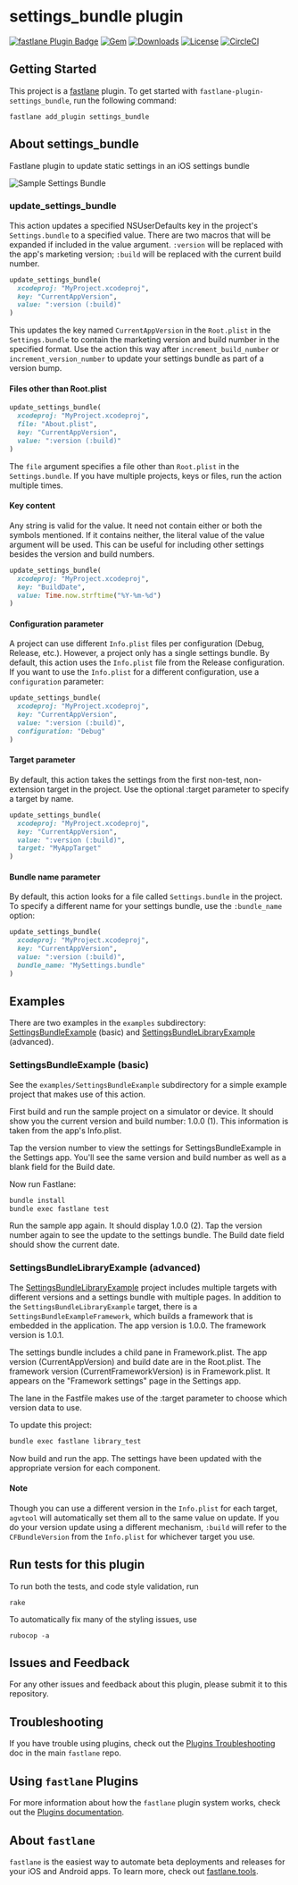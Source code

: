# settings_bundle plugin

[![fastlane Plugin Badge](https://rawcdn.githack.com/fastlane/fastlane/master/fastlane/assets/plugin-badge.svg?style=flat-square)](https://rubygems.org/gems/fastlane-plugin-settings_bundle)
[![Gem](https://img.shields.io/gem/v/fastlane-plugin-settings_bundle.svg?style=flat)](https://rubygems.org/gems/fastlane-plugin-settings_bundle)
[![Downloads](https://img.shields.io/gem/dt/fastlane-plugin-settings_bundle.svg?style=flat)](https://rubygems.org/gems/fastlane-plugin-settings_bundle)
[![License](https://img.shields.io/badge/license-MIT-green.svg?style=flat)](https://github.com/jdee/settings-bundle/blob/master/LICENSE)
[![CircleCI](https://img.shields.io/circleci/project/github/jdee/settings-bundle.svg)](https://circleci.com/gh/jdee/settings-bundle)

## Getting Started

This project is a [fastlane](https://github.com/fastlane/fastlane) plugin. To get started with `fastlane-plugin-settings_bundle`, run the following command:
```
fastlane add_plugin settings_bundle
```

## About settings_bundle

Fastlane plugin to update static settings in an iOS settings bundle

![Sample Settings Bundle](https://github.com/jdee/settings-bundle/blob/master/settings-bundle-example.png)

### update_settings_bundle

This action updates a specified NSUserDefaults key in the project's
`Settings.bundle` to a specified value. There are two macros that will
be expanded if included in the value argument. `:version` will be
replaced with the app's marketing version; `:build` will be replaced with
the current build number.

```ruby
update_settings_bundle(
  xcodeproj: "MyProject.xcodeproj",
  key: "CurrentAppVersion",
  value: ":version (:build)"
)
```

This updates the key named `CurrentAppVersion` in the `Root.plist` in the
`Settings.bundle` to contain the marketing version and build number in the
specified format. Use the action this way after `increment_build_number` or
`increment_version_number` to update your settings bundle as part of a
version bump.

#### Files other than Root.plist

```ruby
update_settings_bundle(
  xcodeproj: "MyProject.xcodeproj",
  file: "About.plist",
  key: "CurrentAppVersion",
  value: ":version (:build)"
)
```

The `file` argument specifies a file other than `Root.plist` in the
`Settings.bundle`. If you have multiple projects, keys or files,
run the action multiple times.

#### Key content

Any string is valid for the value. It need not contain either or
both the symbols mentioned. If it contains neither, the literal value
of the value argument will be used. This can be useful for including
other settings besides the version and build numbers.

```ruby
update_settings_bundle(
  xcodeproj: "MyProject.xcodeproj",
  key: "BuildDate",
  value: Time.now.strftime("%Y-%m-%d")
)
```

#### Configuration parameter

A project can use different `Info.plist` files per configuration
(Debug, Release, etc.). However, a project only has a single settings
bundle. By default, this action uses the `Info.plist` file from the
Release configuration. If you want to use the `Info.plist` for a
different configuration, use a `configuration` parameter:

```ruby
update_settings_bundle(
  xcodeproj: "MyProject.xcodeproj",
  key: "CurrentAppVersion",
  value: ":version (:build)",
  configuration: "Debug"
)
```

#### Target parameter

By default, this action takes the settings from the first non-test, non-extension target in
the project. Use the optional :target parameter to specify a target by name.
```ruby
update_settings_bundle(
  xcodeproj: "MyProject.xcodeproj",
  key: "CurrentAppVersion",
  value: ":version (:build)",
  target: "MyAppTarget"
)
```

#### Bundle name parameter

By default, this action looks for a file called `Settings.bundle` in the project. To
specify a different name for your settings bundle, use the `:bundle_name` option:
```ruby
update_settings_bundle(
  xcodeproj: "MyProject.xcodeproj",
  key: "CurrentAppVersion",
  value: ":version (:build)",
  bundle_name: "MySettings.bundle"
)
```

## Examples

[SettingsBundleExample]: ./examples/SettingsBundleExample
[SettingsBundleLibraryExample]: ./examples/SettingsBundleLibraryExample

There are two examples in the `examples` subdirectory: [SettingsBundleExample] (basic) and
[SettingsBundleLibraryExample] (advanced).

### SettingsBundleExample (basic)

See the `examples/SettingsBundleExample` subdirectory for a simple example project that
makes use of this action.

First build and run the sample project on a simulator or device. It should show
you the current
version and build number: 1.0.0 (1). This information is taken from the app's Info.plist.

Tap the version number to view the settings for
SettingsBundleExample in the Settings app. You'll see the same version and build number
as well as a blank field for the Build date.

Now run Fastlane:

```bash
bundle install
bundle exec fastlane test
```

Run the sample app again. It should display 1.0.0 (2). Tap the version number again
to see the update to the
settings bundle. The Build date field should show the current date.

### SettingsBundleLibraryExample (advanced)

The [SettingsBundleLibraryExample] project includes multiple targets with different versions
and a settings bundle with multiple pages. In addition to the `SettingsBundleLibraryExample`
target, there is a `SettingsBundleExampleFramework`, which builds a framework that is embedded
in the application. The app version is 1.0.0. The framework version is 1.0.1.

The settings bundle includes a child pane in Framework.plist. The app version (CurrentAppVersion)
and build date are in the Root.plist. The framework version (CurrentFrameworkVersion) is in
Framework.plist. It appears on the "Framework settings" page in the Settings app.

The lane in the Fastfile makes use of the :target parameter to choose which version data to use.

To update this project:

```bash
bundle exec fastlane library_test
```

Now build and run the app. The settings have been updated with the appropriate version
for each component.

#### Note

Though you can use a different version in
the `Info.plist` for each target, `agvtool` will
automatically set them all to the same value on update.
If you do your version update using a different
mechanism, `:build` will refer to the `CFBundleVersion` from the `Info.plist`
for whichever target you use.

## Run tests for this plugin

To run both the tests, and code style validation, run

```
rake
```

To automatically fix many of the styling issues, use
```
rubocop -a
```

## Issues and Feedback

For any other issues and feedback about this plugin, please submit it to this repository.

## Troubleshooting

If you have trouble using plugins, check out the [Plugins Troubleshooting](https://github.com/fastlane/fastlane/blob/master/fastlane/docs/PluginsTroubleshooting.md) doc in the main `fastlane` repo.

## Using `fastlane` Plugins

For more information about how the `fastlane` plugin system works, check out the [Plugins documentation](https://github.com/fastlane/fastlane/blob/master/fastlane/docs/Plugins.md).

## About `fastlane`

`fastlane` is the easiest way to automate beta deployments and releases for your iOS and Android apps. To learn more, check out [fastlane.tools](https://fastlane.tools).
